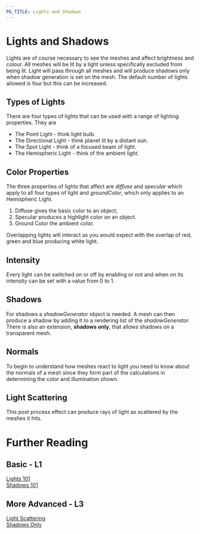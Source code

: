 ```yaml
---
PG_TITLE: Lights and Shadows
---
```


# Lights and Shadows
Lights are of course necessary to see the meshes and affect brightness and colour. All meshes will be lit by a light unless specifically excluded from being lit. Light will pass through all meshes and will produce shadows only when shadow generation is set on the mesh. The default number of lights allowed is four but this can be increased. 


## Types of Lights
There are four types of lights that can be used with a range of lighting properties. They are

* The Point Light - think light bulb.  
* The Directional Light - think planet lit by a distant sun.  
* The Spot Light - think of a focused beam of light.
* The Hemispheric Light - think of the ambient light.

## Color Properties
The three properties of lights that affect  are  _diffuse_ and _specular_ which apply to all four types of light and _groundColor_, which only applies to an Hemispheric Light.

1. Diffuse gives the basic color to an object;
2. Specular produces a highlight color on an object.
3. Ground Color the ambient color.

Overlapping lights will interact as you would expect with the overlap of red, green and blue producing white light.

## Intensity
Every light can be switched on or off by enabling or not and when on its intensity can be set with a value from 0 to 1. 

## Shadows
For shadows a _shadowGenerator_ object is needed. A mesh can then produce a shadow by adding it to a rendering list of the _shadowGenerator_. There is also an extension, **shadows only**,  that allows shadows on a transparent mesh.

## Normals
To begin to understand how meshes react to light you need to know about the normals of a mesh since they form part of the calculations in determining the color and illumination shown.

## Light Scattering
This post process effect can produce rays of light as scattered by the meshes it hits.

# Further Reading

## Basic - L1

[Lights 101](/babylon101/Lights)  
[Shadows 101](/babylon101/shadows)

## More Advanced - L3

[Light Scattering](/How_To/Using_the_Volumetric_LightScattering_post-process)  
[Shadows Only](/extensions/ShadowOnly)


   


